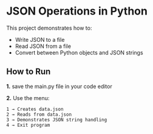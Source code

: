 # JSON Operations in Python

This project demonstrates how to:
- Write JSON to a file
- Read JSON from a file
- Convert between Python objects and JSON strings

## How to Run
**1.** save the main.py file in your code editor

**2.** Use the menu:

    1 → Creates data.json
    2 → Reads from data.json
    3 → Demonstrates JSON string handling
    4 → Exit program
